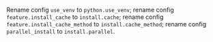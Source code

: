 Rename config `use_venv` to `python.use_venv`;
rename config `feature.install_cache` to `install.cache`;
rename config `feature.install_cache_method` to `install.cache_method`;
rename config `parallel_install` to `install.parallel`.
